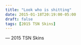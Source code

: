 ```yaml
---
title: "Look who is shitting"
date: 2015-01-18T20:19:00-05:00
draft: false
tags: [2015 TSN Skins]
---
```

— 2015 TSN Skins
<!--more--> 

